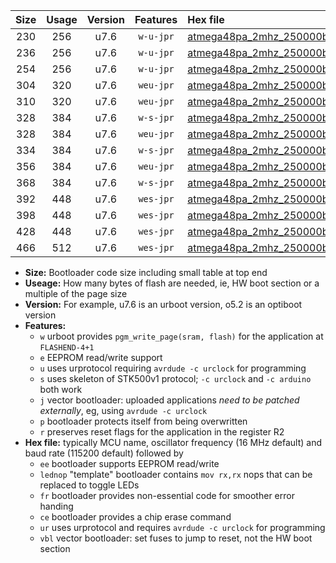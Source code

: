 |Size|Usage|Version|Features|Hex file|
|:-:|:-:|:-:|:-:|:--|
|230|256|u7.6|`w-u-jpr`|[atmega48pa_2mhz_250000bps_ur_vbl.hex](https://raw.githubusercontent.com/stefanrueger/urboot/main//atmega48pa_2mhz_250000bps_ur_vbl.hex)|
|236|256|u7.6|`w-u-jpr`|[atmega48pa_2mhz_250000bps_lednop_ur_vbl.hex](https://raw.githubusercontent.com/stefanrueger/urboot/main//atmega48pa_2mhz_250000bps_lednop_ur_vbl.hex)|
|254|256|u7.6|`w-u-jpr`|[atmega48pa_2mhz_250000bps_lednop_fr_ur_vbl.hex](https://raw.githubusercontent.com/stefanrueger/urboot/main//atmega48pa_2mhz_250000bps_lednop_fr_ur_vbl.hex)|
|304|320|u7.6|`weu-jpr`|[atmega48pa_2mhz_250000bps_ee_ur_vbl.hex](https://raw.githubusercontent.com/stefanrueger/urboot/main//atmega48pa_2mhz_250000bps_ee_ur_vbl.hex)|
|310|320|u7.6|`weu-jpr`|[atmega48pa_2mhz_250000bps_ee_lednop_ur_vbl.hex](https://raw.githubusercontent.com/stefanrueger/urboot/main//atmega48pa_2mhz_250000bps_ee_lednop_ur_vbl.hex)|
|328|384|u7.6|`w-s-jpr`|[atmega48pa_2mhz_250000bps_vbl.hex](https://raw.githubusercontent.com/stefanrueger/urboot/main//atmega48pa_2mhz_250000bps_vbl.hex)|
|328|384|u7.6|`weu-jpr`|[atmega48pa_2mhz_250000bps_ee_lednop_fr_ur_vbl.hex](https://raw.githubusercontent.com/stefanrueger/urboot/main//atmega48pa_2mhz_250000bps_ee_lednop_fr_ur_vbl.hex)|
|334|384|u7.6|`w-s-jpr`|[atmega48pa_2mhz_250000bps_lednop_vbl.hex](https://raw.githubusercontent.com/stefanrueger/urboot/main//atmega48pa_2mhz_250000bps_lednop_vbl.hex)|
|356|384|u7.6|`weu-jpr`|[atmega48pa_2mhz_250000bps_ee_lednop_fr_ce_ur_vbl.hex](https://raw.githubusercontent.com/stefanrueger/urboot/main//atmega48pa_2mhz_250000bps_ee_lednop_fr_ce_ur_vbl.hex)|
|368|384|u7.6|`w-s-jpr`|[atmega48pa_2mhz_250000bps_lednop_fr_vbl.hex](https://raw.githubusercontent.com/stefanrueger/urboot/main//atmega48pa_2mhz_250000bps_lednop_fr_vbl.hex)|
|392|448|u7.6|`wes-jpr`|[atmega48pa_2mhz_250000bps_ee_vbl.hex](https://raw.githubusercontent.com/stefanrueger/urboot/main//atmega48pa_2mhz_250000bps_ee_vbl.hex)|
|398|448|u7.6|`wes-jpr`|[atmega48pa_2mhz_250000bps_ee_lednop_vbl.hex](https://raw.githubusercontent.com/stefanrueger/urboot/main//atmega48pa_2mhz_250000bps_ee_lednop_vbl.hex)|
|428|448|u7.6|`wes-jpr`|[atmega48pa_2mhz_250000bps_ee_lednop_fr_vbl.hex](https://raw.githubusercontent.com/stefanrueger/urboot/main//atmega48pa_2mhz_250000bps_ee_lednop_fr_vbl.hex)|
|466|512|u7.6|`wes-jpr`|[atmega48pa_2mhz_250000bps_ee_lednop_fr_ce_vbl.hex](https://raw.githubusercontent.com/stefanrueger/urboot/main//atmega48pa_2mhz_250000bps_ee_lednop_fr_ce_vbl.hex)|

- **Size:** Bootloader code size including small table at top end
- **Useage:** How many bytes of flash are needed, ie, HW boot section or a multiple of the page size
- **Version:** For example, u7.6 is an urboot version, o5.2 is an optiboot version
- **Features:**
  + `w` urboot provides `pgm_write_page(sram, flash)` for the application at `FLASHEND-4+1`
  + `e` EEPROM read/write support
  + `u` uses urprotocol requiring `avrdude -c urclock` for programming
  + `s` uses skeleton of STK500v1 protocol; `-c urclock` and `-c arduino` both work
  + `j` vector bootloader: uploaded applications *need to be patched externally*, eg, using `avrdude -c urclock`
  + `p` bootloader protects itself from being overwritten
  + `r` preserves reset flags for the application in the register R2
- **Hex file:** typically MCU name, oscillator frequency (16 MHz default) and baud rate (115200 default) followed by
  + `ee` bootloader supports EEPROM read/write
  + `lednop` "template" bootloader contains `mov rx,rx` nops that can be replaced to toggle LEDs
  + `fr` bootloader provides non-essential code for smoother error handing
  + `ce` bootloader provides a chip erase command
  + `ur` uses urprotocol and requires `avrdude -c urclock` for programming
  + `vbl` vector bootloader: set fuses to jump to reset, not the HW boot section
